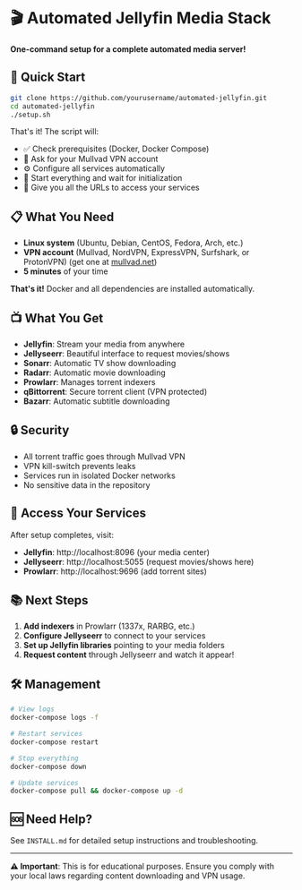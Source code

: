 # 🎬 Automated Jellyfin Media Stack

**One-command setup for a complete automated media server!**

## 🚀 Quick Start

```bash
git clone https://github.com/yourusername/automated-jellyfin.git
cd automated-jellyfin
./setup.sh
```

That's it! The script will:
- ✅ Check prerequisites (Docker, Docker Compose)
- 🔐 Ask for your Mullvad VPN account
- ⚙️ Configure all services automatically
- 🚀 Start everything and wait for initialization
- 🎉 Give you all the URLs to access your services

## 📋 What You Need

- **Linux system** (Ubuntu, Debian, CentOS, Fedora, Arch, etc.)
- **VPN account** (Mullvad, NordVPN, ExpressVPN, Surfshark, or ProtonVPN) (get one at [mullvad.net](https://mullvad.net))
- **5 minutes** of your time

**That's it!** Docker and all dependencies are installed automatically.

## 📺 What You Get

- **Jellyfin**: Stream your media from anywhere
- **Jellyseerr**: Beautiful interface to request movies/shows
- **Sonarr**: Automatic TV show downloading
- **Radarr**: Automatic movie downloading
- **Prowlarr**: Manages torrent indexers
- **qBittorrent**: Secure torrent client (VPN protected)
- **Bazarr**: Automatic subtitle downloading

## 🔒 Security

- All torrent traffic goes through Mullvad VPN
- VPN kill-switch prevents leaks
- Services run in isolated Docker networks
- No sensitive data in the repository

## 🎯 Access Your Services

After setup completes, visit:
- **Jellyfin**: http://localhost:8096 (your media center)
- **Jellyseerr**: http://localhost:5055 (request movies/shows here)
- **Prowlarr**: http://localhost:9696 (add torrent sites)

## 📚 Next Steps

1. **Add indexers** in Prowlarr (1337x, RARBG, etc.)
2. **Configure Jellyseerr** to connect to your services
3. **Set up Jellyfin libraries** pointing to your media folders
4. **Request content** through Jellyseerr and watch it appear!

## 🛠️ Management

```bash
# View logs
docker-compose logs -f

# Restart services
docker-compose restart

# Stop everything
docker-compose down

# Update services
docker-compose pull && docker-compose up -d
```

## 🆘 Need Help?

See `INSTALL.md` for detailed setup instructions and troubleshooting.

---

**⚠️ Important**: This is for educational purposes. Ensure you comply with your local laws regarding content downloading and VPN usage.
